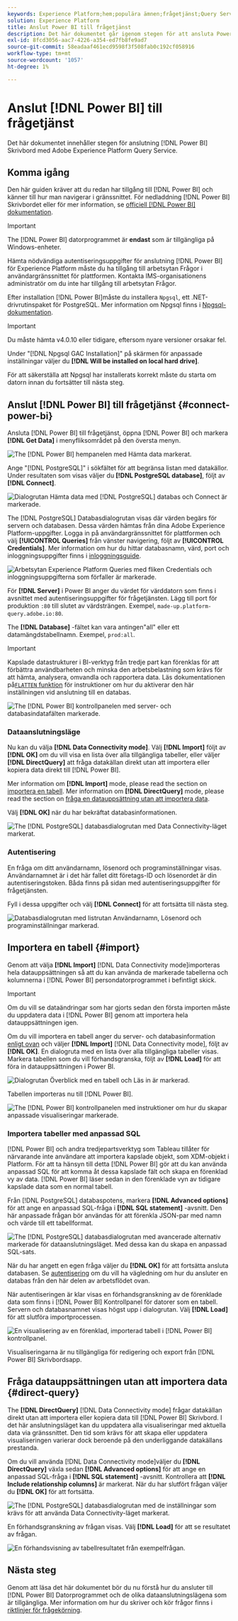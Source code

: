 ```yaml
---
keywords: Experience Platform;hem;populära ämnen;frågetjänst;Query Service;Power BI;power bi;connect to query service;
solution: Experience Platform
title: Anslut Power BI till frågetjänst
description: Det här dokumentet går igenom stegen för att ansluta Power BI med Adobe Experience Platform Query Service.
exl-id: 8fcd3056-aac7-4226-a354-ed7fb8fe9ad7
source-git-commit: 58eadaaf461ecd9598f3f508fab0c192cf058916
workflow-type: tm+mt
source-wordcount: '1057'
ht-degree: 1%

---
```


# Anslut [!DNL Power BI] till frågetjänst

Det här dokumentet innehåller stegen för anslutning [!DNL Power BI] Skrivbord med Adobe Experience Platform Query Service.

## Komma igång

Den här guiden kräver att du redan har tillgång till [!DNL Power BI] och känner till hur man navigerar i gränssnittet. För nedladdning [!DNL Power BI] Skrivbordet eller för mer information, se [officiell [!DNL Power BI] dokumentation](https://docs.microsoft.com/en-us/power-bi/).

>[!IMPORTANT]
>
> The [!DNL Power BI] datorprogrammet är **endast** som är tillgängliga på Windows-enheter.

Hämta nödvändiga autentiseringsuppgifter för anslutning [!DNL Power BI] för Experience Platform måste du ha tillgång till arbetsytan Frågor i användargränssnittet för plattformen. Kontakta IMS-organisationens administratör om du inte har tillgång till arbetsytan Frågor.

Efter installation [!DNL Power BI]måste du installera `Npgsql`, ett .NET-drivrutinspaket för PostgreSQL. Mer information om Npgsql finns i [Npgsql-dokumentation](https://www.npgsql.org/doc/index.html).

>[!IMPORTANT]
>
>Du måste hämta v4.0.10 eller tidigare, eftersom nyare versioner orsakar fel.

Under &quot;[!DNL Npgsql GAC Installation]&quot; på skärmen för anpassade inställningar väljer du **[!DNL Will be installed on local hard drive]**.

För att säkerställa att Npgsql har installerats korrekt måste du starta om datorn innan du fortsätter till nästa steg.

## Anslut [!DNL Power BI] till frågetjänst {#connect-power-bi}

Ansluta [!DNL Power BI] till frågetjänst, öppna [!DNL Power BI] och markera **[!DNL Get Data]** i menyfliksområdet på den översta menyn.

![The [!DNL Power BI] hempanelen med Hämta data markerat.](../images/clients/power-bi/open-power-bi.png)

Ange &quot;[!DNL PostgreSQL]&quot; i sökfältet för att begränsa listan med datakällor. Under resultaten som visas väljer du **[!DNL PostgreSQL database]**, följt av **[!DNL Connect]**.

![Dialogrutan Hämta data med [!DNL PostgreSQL] databas och Connect är markerade.](../images/clients/power-bi/get-data.png)

The [!DNL PostgreSQL] Databasdialogrutan visas där värden begärs för servern och databasen. Dessa värden hämtas från dina Adobe Experience Platform-uppgifter. Logga in på användargränssnittet för plattformen och välj **[!UICONTROL Queries]** från vänster navigering, följt av **[!UICONTROL Credentials]**. Mer information om hur du hittar databasnamn, värd, port och inloggningsuppgifter finns i [inloggningsguide](../ui/credentials.md).

![Arbetsytan Experience Platform Queries med fliken Credentials och inloggningsuppgifterna som förfaller är markerade.](../images/clients/power-bi/query-service-credentials-page.png)

För **[!DNL Server]** i Power BI anger du värdet för värddatorn som finns i avsnittet med autentiseringsuppgifter för frågetjänsten. Lägg till port för produktion `:80` till slutet av värdsträngen. Exempel, `made-up.platform-query.adobe.io:80`.

The **[!DNL Database]** -fältet kan vara antingen&quot;all&quot; eller ett datamängdstabellnamn. Exempel, `prod:all`.

>[!IMPORTANT]
>
>Kapslade datastrukturer i BI-verktyg från tredje part kan förenklas för att förbättra användbarheten och minska den arbetsbelastning som krävs för att hämta, analysera, omvandla och rapportera data. Läs dokumentationen på[`FLATTEN` funktion](../best-practices/flatten-nested-data.md) för instruktioner om hur du aktiverar den här inställningen vid anslutning till en databas.

![The [!DNL Power BI] kontrollpanelen med server- och databasindatafälten markerade.](../images/clients/power-bi/postgresql-database-dialog.png)

### Dataanslutningsläge

Nu kan du välja **[!DNL Data Connectivity mode]**. Välj **[!DNL Import]** följt av **[!DNL OK]** om du vill visa en lista över alla tillgängliga tabeller, eller väljer **[!DNL DirectQuery]** att fråga datakällan direkt utan att importera eller kopiera data direkt till [!DNL Power BI].

Mer information om **[!DNL Import]** mode, please read the section on [importera en tabell](#import). Mer information om **[!DNL DirectQuery]** mode, please read the section on [fråga en datauppsättning utan att importera data](#direct-query).

Välj **[!DNL OK]** när du har bekräftat databasinformationen.

![The [!DNL PostgreSQL] databasdialogrutan med Data Connectivity-läget markerat.](../images/clients/power-bi/connectivity-mode.png)

### Autentisering

En fråga om ditt användarnamn, lösenord och programinställningar visas. Användarnamnet är i det här fallet ditt företags-ID och lösenordet är din autentiseringstoken. Båda finns på sidan med autentiseringsuppgifter för frågetjänsten.

Fyll i dessa uppgifter och välj **[!DNL Connect]** för att fortsätta till nästa steg.

![Databasdialogrutan med listrutan Användarnamn, Lösenord och programinställningar markerad.](../images/clients/power-bi/import-mode.png)

## Importera en tabell {#import}

Genom att välja **[!DNL Import]** [!DNL Data Connectivity mode]importeras hela datauppsättningen så att du kan använda de markerade tabellerna och kolumnerna i [!DNL Power BI] persondatorprogrammet i befintligt skick.

>[!IMPORTANT]
>
>Om du vill se dataändringar som har gjorts sedan den första importen måste du uppdatera data i [!DNL Power BI] genom att importera hela datauppsättningen igen.

Om du vill importera en tabell anger du server- och databasinformation [enligt ovan](#connect-power-bi) och väljer **[!DNL Import]** [!DNL Data Connectivity mode], följt av **[!DNL OK]**. En dialogruta med en lista över alla tillgängliga tabeller visas. Markera tabellen som du vill förhandsgranska, följt av **[!DNL Load]** för att föra in datauppsättningen i Power BI.

![Dialogrutan Överblick med en tabell och Läs in är markerad.](../images/clients/power-bi/preview-table.png)

Tabellen importeras nu till [!DNL Power BI].

![The [!DNL Power BI] kontrollpanelen med instruktioner om hur du skapar anpassade visualiseringar markerade.](../images/clients/power-bi/import-table.png)

### Importera tabeller med anpassad SQL

[!DNL Power BI] och andra tredjepartsverktyg som Tableau tillåter för närvarande inte användare att importera kapslade objekt, som XDM-objekt i Platform. För att ta hänsyn till detta [!DNL Power BI] gör att du kan använda anpassad SQL för att komma åt dessa kapslade fält och skapa en förenklad vy av data. [!DNL Power BI] läser sedan in den förenklade vyn av tidigare kapslade data som en normal tabell.

Från [!DNL PostgreSQL] databaspotens, markera **[!DNL Advanced options]** för att ange en anpassad SQL-fråga i **[!DNL SQL statement]** -avsnitt. Den här anpassade frågan bör användas för att förenkla JSON-par med namn och värde till ett tabellformat.

![The [!DNL PostgreSQL] databasdialogrutan med avancerade alternativ markerade för dataanslutningsläget. Med dessa kan du skapa en anpassad SQL-sats.](../images/clients/power-bi/custom-sql-statement.png)

När du har angett en egen fråga väljer du **[!DNL OK]** för att fortsätta ansluta databasen. Se [autentisering](#authentication) om du vill ha vägledning om hur du ansluter en databas från den här delen av arbetsflödet ovan.

När autentiseringen är klar visas en förhandsgranskning av de förenklade data som finns i [!DNL Power BI] Kontrollpanel för datorer som en tabell. Servern och databasnamnet visas högst upp i dialogrutan. Välj **[!DNL Load]** för att slutföra importprocessen.

![En visualisering av en förenklad, importerad tabell i [!DNL Power BI] kontrollpanel.](../images/clients/power-bi/imported-table-preview.png)

Visualiseringarna är nu tillgängliga för redigering och export från [!DNL Power BI] Skrivbordsapp.

## Fråga datauppsättningen utan att importera data {#direct-query}

The **[!DNL DirectQuery]** [!DNL Data Connectivity mode] frågar datakällan direkt utan att importera eller kopiera data till [!DNL Power BI] Skrivbord. I det här anslutningsläget kan du uppdatera alla visualiseringar med aktuella data via gränssnittet. Den tid som krävs för att skapa eller uppdatera visualiseringen varierar dock beroende på den underliggande datakällans prestanda.

Om du vill använda [!DNL Data Connectivity mode]väljer du **[!DNL DirectQuery]** växla sedan **[!DNL Advanced options]** för att ange en anpassad SQL-fråga i **[!DNL SQL statement]** -avsnitt. Kontrollera att **[!DNL Include relationship columns]** är markerat. När du har slutfört frågan väljer du **[!DNL OK]** för att fortsätta.

![The [!DNL PostgreSQL] databasdialogrutan med de inställningar som krävs för att använda Data Connectivity-läget markerat.](../images/clients/power-bi/direct-query-mode.png)

En förhandsgranskning av frågan visas. Välj **[!DNL Load]** för att se resultatet av frågan.

![En förhandsvisning av tabellresultatet från exempelfrågan.](../images/clients/power-bi/preview-direct-query.png)

## Nästa steg

Genom att läsa det här dokumentet bör du nu förstå hur du ansluter till [!DNL Power BI] Datorprogrammet och de olika dataanslutningslägena som är tillgängliga. Mer information om hur du skriver och kör frågor finns i [riktlinjer för frågekörning](../best-practices/writing-queries.md).

